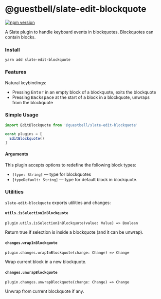 # @guestbell/slate-edit-blockquote

[![npm version](https://badge.fury.io/js/%40guestbell%2Fslate-edit-blockquote.svg)](https://badge.fury.io/js/%40guestbell%2Fslate-edit-blockquote)

A Slate plugin to handle keyboard events in blockquotes. Blockquotes can contain blocks.

### Install

```
yarn add slate-edit-blockquote
```

### Features

Natural keybindings:

- Pressing <kbd>Enter</kbd> in an empty block of a blockquote, exits the blockquote
- Pressing <kbd>Backspace</kbd> at the start of a block in a blockquote, unwraps from the blockquote

### Simple Usage

```js
import EditBlockquote from '@guestbell/slate-edit-blockquote'

const plugins = [
  EditBlockquote()
]
```

#### Arguments

This plugin accepts options to redefine the following block types:

- ``[type: String]`` — type for blockquotes
- ``[typeDefault: String]`` — type for default block in blockquote.

### Utilities

`slate-edit-blockquote` exports utilities and changes:

#### `utils.isSelectionInBlockquote`

`plugin.utils.isSelectionInBlockquote(value: Value) => Boolean`

Return true if selection is inside a blockquote (and it can be unwrap).

#### `changes.wrapInBlockquote`

`plugin.changes.wrapInBlockquote(change: Change) => Change`

Wrap current block in a new blockquote.

#### `changes.unwrapBlockquote`

`plugin.changes.unwrapBlockquote(change: Change) => Change`

Unwrap from current blockquote if any.
